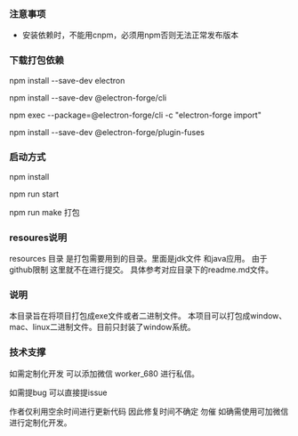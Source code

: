 ### 注意事项 
+ 安装依赖时，不能用cnpm，必须用npm否则无法正常发布版本

### 下载打包依赖

npm install --save-dev electron

npm install --save-dev @electron-forge/cli

npm exec --package=@electron-forge/cli -c "electron-forge import"

npm install --save-dev @electron-forge/plugin-fuses

### 启动方式
npm install

npm run start

npm run make 打包

### resoures说明
resources 目录 是打包需要用到的目录。里面是jdk文件 和java应用。
由于github限制 这里就不在进行提交。
具体参考对应目录下的readme.md文件。


### 说明
本目录旨在将项目打包成exe文件或者二进制文件。
本项目可以打包成window、mac、linux二进制文件。目前只封装了window系统。


### 技术支撑
如需定制化开发 可以添加微信 worker_680 进行私信。

如需提bug 可以直接提issue

作者仅利用空余时间进行更新代码 因此修复时间不确定 勿催 如确需使用可加微信进行定制化开发。



